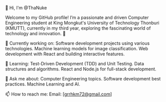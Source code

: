 👋 Hi, I'm @ThaNuke

Welcome to my GitHub profile!
I’m a passionate and driven Computer Engineering student at King Mongkut's University of Technology Thonburi (KMUTT), currently in my third year, exploring the fascinating world of technology and innovation. 🚀

🔭 Currently working on:
Software development projects using various technologies.
Machine learning models for image classification.
Web development with React and building interactive features.

🌱 Learning:
Test-Driven Development (TDD) and Unit Testing.
Data structures and algorithms.
React and Node.js for full-stack development.

💬 Ask me about:
Computer Engineering topics.
Software development best practices.
Machine Learning and AI.

📫 How to reach me:
Email: [grrhkm72@gmail.com]

